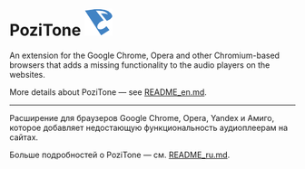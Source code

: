 PoziTone ![PoziTone](/img/pozitone-icon-48.png)
=======


An extension for the Google Chrome, Opera and other Chromium-based browsers that adds a missing functionality to the audio players on the websites.

More details about PoziTone — see [README_en.md](README_en.md).

---


Расширение для браузеров Google Chrome, Opera, Yandex и Амиго, которое добавляет недостающую функциональность аудиоплеерам на сайтах.

Больше подробностей о PoziTone — cм. [README_ru.md](README_ru.md).
